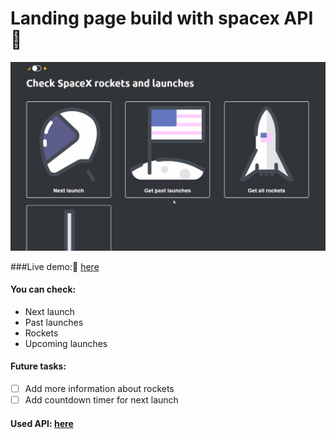 # Landing page build with spacex API 🚀

![](readmegif.gif)

###Live demo:🚀 [here](https://distracted-northcutt-33eeec.netlify.app)

#### You can check:
- Next launch
- Past launches
- Rockets
- Upcoming launches


#### Future tasks:

- [ ] Add more information about rockets
- [ ] Add countdown timer for next launch

#### Used API: [here](https://github.com/r-spacex/SpaceX-API)
